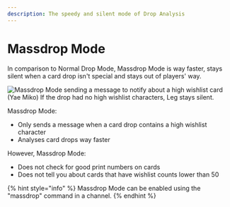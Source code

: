 ```yaml
---
description: The speedy and silent mode of Drop Analysis
---
```


# Massdrop Mode

In comparison to Normal Drop Mode, Massdrop Mode is way faster, stays silent when a card drop isn't special and stays out of players' way.

![Massdrop Mode sending a message to notify about a high wishlist card (Yae Miko)
If the drop had no high wishlist characters, Leg stays silent.](<../../.gitbook/assets/image (5).png>)

Massdrop Mode:

* Only sends a message when a card drop contains a high wishlist character
* Analyses card drops way faster

However, Massdrop Mode:

* Does not check for good print numbers on cards
* Does not tell you about cards that have wishlist counts lower than 50

{% hint style="info" %}
Massdrop Mode can be enabled using the "massdrop" command in a channel.
{% endhint %}
